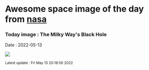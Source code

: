 
# Awesome space image of the day from [nasa](https://api.nasa.gov/)

### Today image : The Milky Way's Black Hole

Date : 2022-05-13


![](https://apod.nasa.gov/apod/image/2205/sgra_1024.jpg)

<small>Latest update : Fri May 13 20:18:56 2022</small>


